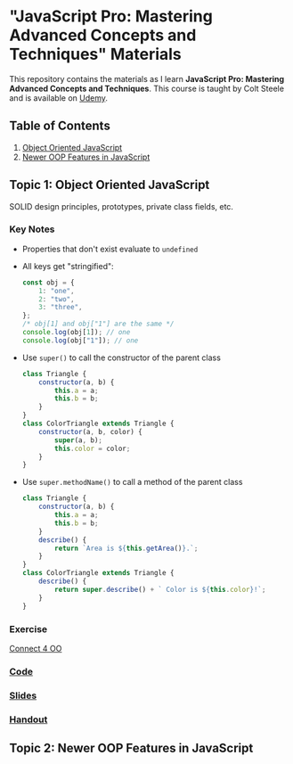 # "JavaScript Pro: Mastering Advanced Concepts and Techniques" Materials

This repository contains the materials as I learn **JavaScript Pro: Mastering Advanced Concepts and Techniques**. This course is taught by Colt Steele and is available on [Udemy](https://www.udemy.com/course/pro-javascript/).

## Table of Contents

1. [Object Oriented JavaScript](#topic-1-object-oriented-javascript)
1. [Newer OOP Features in JavaScript](#topic-2-newer-oop-features-in-javascript)

## Topic 1: Object Oriented JavaScript

SOLID design principles, prototypes, private class fields, etc.

### Key Notes

-   Properties that don't exist evaluate to `undefined`
-   All keys get "stringified":

    ```javascript
    const obj = {
        1: "one",
        2: "two",
        3: "three",
    };
    /* obj[1] and obj["1"] are the same */
    console.log(obj[1]); // one
    console.log(obj["1"]); // one
    ```

-   Use `super()` to call the constructor of the parent class

    ```javascript
    class Triangle {
        constructor(a, b) {
            this.a = a;
            this.b = b;
        }
    }
    class ColorTriangle extends Triangle {
        constructor(a, b, color) {
            super(a, b);
            this.color = color;
        }
    }
    ```

-   Use `super.methodName()` to call a method of the parent class

    ```javascript
    class Triangle {
        constructor(a, b) {
            this.a = a;
            this.b = b;
        }
        describe() {
            return `Area is ${this.getArea()}.`;
        }
    }
    class ColorTriangle extends Triangle {
        describe() {
            return super.describe() + ` Color is ${this.color}!`;
        }
    }
    ```

### Exercise

[Connect 4 OO](https://rithm-students-assets.s3.us-west-1.amazonaws.com/udemy/exercises/connect-four-oo/handout/index.html)

### [Code](/01_OOP/)

### [Slides](https://rithm-students-assets.s3.us-west-1.amazonaws.com/udemy/lectures/js-oo/slides/index.html)

### [Handout](https://rithm-students-assets.s3.us-west-1.amazonaws.com/udemy/lectures/js-oo/handout/index.html)

## Topic 2: Newer OOP Features in JavaScript
